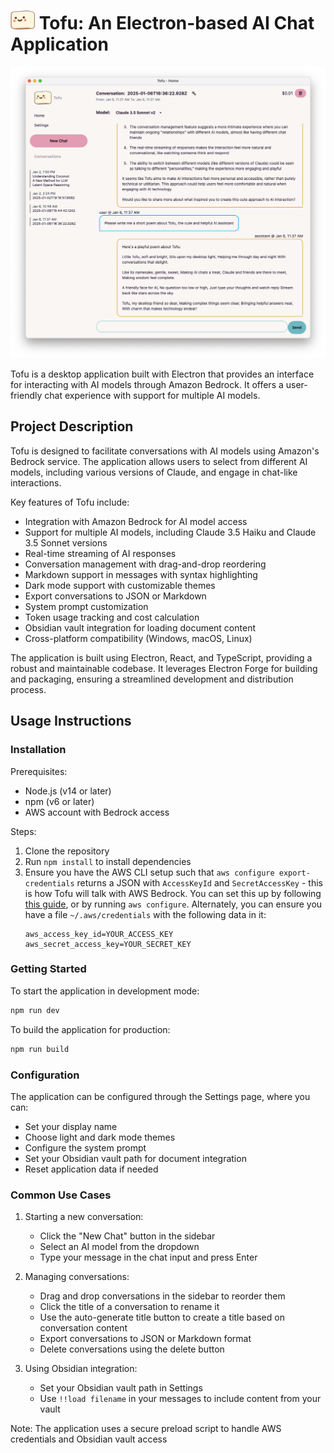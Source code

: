 # <img src="renderer/public/images/tofu-small.png" alt="Tofu Logo" height="30" /> Tofu: An Electron-based AI Chat Application

<img src="resources/Screenshot.png" alt="Tofu screenshot"/>

Tofu is a desktop application built with Electron that provides an interface for interacting with AI models through Amazon Bedrock. It offers a user-friendly chat experience with support for multiple AI models.

## Project Description

Tofu is designed to facilitate conversations with AI models using Amazon's Bedrock service. The application allows users to select from different AI models, including various versions of Claude, and engage in chat-like interactions. 

Key features of Tofu include:
- Integration with Amazon Bedrock for AI model access
- Support for multiple AI models, including Claude 3.5 Haiku and Claude 3.5 Sonnet versions
- Real-time streaming of AI responses
- Conversation management with drag-and-drop reordering
- Markdown support in messages with syntax highlighting
- Dark mode support with customizable themes
- Export conversations to JSON or Markdown
- System prompt customization
- Token usage tracking and cost calculation
- Obsidian vault integration for loading document content
- Cross-platform compatibility (Windows, macOS, Linux)

The application is built using Electron, React, and TypeScript, providing a robust and maintainable codebase. It leverages Electron Forge for building and packaging, ensuring a streamlined development and distribution process.

## Usage Instructions

### Installation

Prerequisites:
- Node.js (v14 or later)
- npm (v6 or later)
- AWS account with Bedrock access

Steps:
1. Clone the repository
2. Run `npm install` to install dependencies
3. Ensure you have the AWS CLI setup such that `aws configure export-credentials` returns a JSON with `AccessKeyId` and `SecretAccessKey` - this is how Tofu will talk with AWS Bedrock. You can set this up by following [this guide](https://docs.aws.amazon.com/cli/latest/userguide/getting-started-quickstart.html), or by running `aws configure`. Alternately, you can ensure you have a file `~/.aws/credentials` with the following data in it:
   ```
   aws_access_key_id=YOUR_ACCESS_KEY
   aws_secret_access_key=YOUR_SECRET_KEY
   ```

### Getting Started

To start the application in development mode:

```bash
npm run dev
```

To build the application for production:

```bash
npm run build
```

### Configuration

The application can be configured through the Settings page, where you can:
- Set your display name
- Choose light and dark mode themes
- Configure the system prompt
- Set your Obsidian vault path for document integration
- Reset application data if needed

### Common Use Cases

1. Starting a new conversation:
   - Click the "New Chat" button in the sidebar
   - Select an AI model from the dropdown
   - Type your message in the chat input and press Enter

2. Managing conversations:
   - Drag and drop conversations in the sidebar to reorder them
   - Click the title of a conversation to rename it
   - Use the auto-generate title button to create a title based on conversation content
   - Export conversations to JSON or Markdown format
   - Delete conversations using the delete button

3. Using Obsidian integration:
   - Set your Obsidian vault path in Settings
   - Use `!!load filename` in your messages to include content from your vault

Note: The application uses a secure preload script to handle AWS credentials and Obsidian vault access